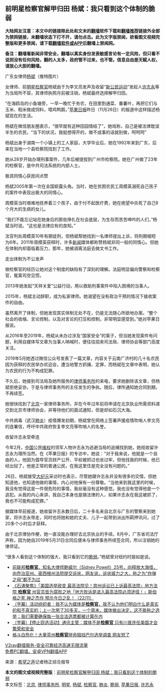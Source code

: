  <h2>前明星检察官解甲归田 杨斌：我只看到这个体制的脆弱</h2> <p class="notice"><b>大陆网友注意：本文中的链接除此处和文末的<a href="https://github.com/bannedbook/fanqiang" >翻墙</a>软件下载和<a href="https://github.com/killgcd/justmysocks/blob/master/README.md">翻墙推荐</a>链接外全部为禁网链接，未翻墙状态下打不开，请勿点击。此为文字版禁闻，欲看图文视频完整版和更多禁闻，请下载<a href="https://github.com/bannedbook/fanqiang">翻墙软件或APP</a>后翻墙上禁闻网。</p><p>备注：翻墙看新闻非常安全，翻墙以真实身份发表敏感言论有一定风险，但只看不说则没有任何风险，翻的人太多，政府管不过来，也不管。信息自由是天赋人权，请放心大胆的翻墙。</b></p>  <div class="entry"> <p id="conimg">广东女律师<a href="https://www.bannedbook.org/bnews/tag/%e6%9d%a8%e6%96%8c/" class="st_tag internal_tag" rel="tag" title="标签 杨斌 下的日志">杨斌</a>（推特图片）</p> <p>女律师、前<a href="https://www.bannedbook.org/bnews/tag/%e6%98%8e%e6%98%9f/" class="st_tag internal_tag" rel="tag" title="标签 明星 下的日志">明星</a><a href="https://www.bannedbook.org/bnews/tag/%e6%a3%80%e5%af%9f%e5%ae%98/" class="st_tag internal_tag" rel="tag" title="标签 检察官 下的日志">检察官</a>杨斌由于为李文亮发声及收留“<span class='wp_keywordlink_affiliate'><a href="https://www.bannedbook.org/bnews/renquan/xgmyd/" title="新公民运动" target="_blank">新公民运动</a></span>”发起人<a href="https://www.bannedbook.org/bnews/tag/%e8%ae%b8%e5%bf%97%e6%b0%b8/" class="st_tag internal_tag" rel="tag" title="标签 许志永 下的日志">许志永</a>等为当局所不容，其律师执照月前被注销，杨斌最终选择解甲归田。</p> <p>“在海鸥岛的小鱼塘旁，一早一晚忙于务农，在田里割通菜、番薯叶，再把它们与玉米、稻米做成饲料，喂鸡鸭鹅，”<a href="https://www.bannedbook.org/bnews/tag/%e8%8b%b9%e6%9e%9c%e6%97%a5%e6%8a%a5/" class="st_tag internal_tag" rel="tag" title="标签 苹果日报 下的日志">苹果日报</a>昨日（11月26日）的报道中这样描述杨斌现在的生活。</p> <p>杨斌在微信朋友圈表示，“很早就有这种田园情结了”，她戏称，自己是被法律耽误半生的农民，“当下的状况，我挺想得开的，做不成事的话就别做，呵呵呵”</p> <p>杨斌出身于湖南一个小镇上的工人家庭，大学毕业后，她在1992年来到广东，后来在当地一个县检察院找到了工作。</p> <p>她从28岁开始办理刑事案件，几年后被提拔到广州市检察院。她在广州做了23年的检察官，是中共司法系统的内部人士。</p> <p>极具同情心获民间点赞</p>  <p>杨斌2005年第一次在全国崭露头角。当时，她在贫困农民工周模英溺死自己孩子的案件中表现出极大的同情心。</p> <p>周模英当时艰难地抚养着三个孩子，由于付不起医疗费，她在绝望中杀死了自己8个月大的生病的女儿。</p> <p>“我们不能忘记站在她身后的那些挣扎在社会底层，为生存而苦苦呻吟的人们，”杨斌当时说。“这也是法律应有的良知。”</p> <p>法官判处周模英10年有期徒刑，但杨斌帮她找到一名律师提出上诉，将刑期缩短为6年。2011年周模英获释时，许多<span class='wp_keywordlink_affiliate'><a href="https://www.bannedbook.org/" title="新闻">新闻</a></span>媒体都称赞杨斌非同一般的同情心。但她在体制内却面临着压力，那年，她被调离法庭去做文书工作。</p> <p>走出体制为不公发声</p> <p>做检察官的经历让她对这个制度的缺陷有了深刻的理解。法庭明显偏向警察和检察官，冤案司空见惯。</p> <p>2013年她发起“天祥关爱”公益行动，用以救助刑事案件中陷入困境的当事人。</p>  <p>2015年，杨斌主动辞职，成为私家律师。她渴望在没有政治干预的情况下接收案件的自由。</p> <p>虽然离开了体制，但她发现其实体制无处不在，仍是无法随心所欲地办案。“整个社会的收缩、言论控制，以及对言论的打压和控制，非常明显感受到，”她对苹果日报说。</p> <p>从2016年至2019年，杨斌从未办过涉及“国家安全”的案子，但当她发现案件有问题，利用自媒体写文章为当事人呐喊时，便往往招来司法局、律师协会等部门高度关注。</p> <p>2019年5月她透过微信公众号发表了一篇文章，内容关于云南广济村的几十名农民因为获释的农民举办欢迎会，遭当地警方抓捕、定罪，而杨斌在文章中表明，她认为农民的行为不构成犯罪。</p> <p>不久后，她接到司法局及她所服务的<a href="https://www.bannedbook.org/bnews/tag/%E5%BE%8B%E5%B8%88%E4%BA%8B%E5%8A%A1%E6%89%80/" class="st_tag internal_tag" rel="tag" title="标签 律师事务所 下的日志">律师事务所</a>的来电，要求她删除该文章，但杨斌拒绝妥协，于是与律师事务所的主任发生的争执。随后，律所通知她合同到期，不再续签。</p> <p>她很快找到了<a href="https://www.bannedbook.org/bnews/tag/%e5%8c%97%e4%ba%ac/" class="st_tag internal_tag" rel="tag" title="标签 北京 下的日志">北京</a>一家律师事务所，并在今年过年前将申请在北京执业所需资料递交到北京市律师协会，并等待他们的面试通知，但是却如石沉大海。</p> <p>中共病毒（武汉<a href="https://www.bannedbook.org/bnews/tag/%e8%82%ba%e7%82%8e/" class="st_tag internal_tag" rel="tag" title="标签 肺炎 下的日志">肺炎</a>）疫情爆发初期，杨斌曾在网络上签署声援疫情吹哨人李文亮的连署信，呼吁中共政府恢复李文亮等吹哨人的名誉。</p>  <p>收留许志永受牵连</p> <p>今年2月，<span class='wp_keywordlink_affiliate'><a href="https://www.bannedbook.org/" title="中国" target="_blank">中国</a></span>公民<span class='wp_keywordlink_affiliate'><a href="https://www.bannedbook.org/bnews/weiquan/" title="维权" target="_blank">维权</a></span>的领军人物许志永为逃避当局的追捕找到她，她视收留许志永为理所当然。在《苹果日报》的专访中，她说：“对于我来说，他就是一个自由的人，他因为倡导官员财产公开、平权被抓过也坐过牢，但他找我的时候，他已经出狱了，他是正常的普通公民，在我这里住是完全没有问题的。”</p> <p>26日，杨斌接受<span class='wp_keywordlink_affiliate'><a href="http://www.epochtimes.com/" title="大纪元" target="_blank">大纪元</a></span>采访时也表示，尽管她跟许志永并没有很多的交情，但她知道他，也知道他做的事情，内心对他保有一份尊敬。“当他来到我这里的时候，我没有觉得这是一件很危险的事情，我丝毫没有这种感觉。我也没有觉得他是一个逃犯。从我的内心来讲，我自己本身也是搞法律的人，如果许志永在我这被抓了，我也不可能构成犯罪。”</p> <p>据媒体早前报道，她收留许志永数日后，二十多名来自北京与广东的警察来到她家，将许志永带走，同时也将她和她的丈夫、儿子一起带到派出所羁押讯问，过了20多个小时后才获释。</p> <p>由于北京律协作梗，她一直没能办理好去北京执业的手续。8月中，广东省司法厅声称，因为她自2019年5月31日合同后便未与律师事务所续签合同，所以注销她的律师证。</p> <p>“很多人看到这个体制的强大，我只看到它的<a href="https://www.bannedbook.org/bnews/tag/%E8%84%86%E5%BC%B1/" class="st_tag internal_tag" rel="tag" title="标签 脆弱 下的日志">脆弱</a>。”杨斌曾对纽约时报如是说。</p> <ul class='op-related-articles' title='相关阅读'> <li><a href='https://www.bannedbook.org/bnews/bannedvideo/20201127/1438210.html' target='_blank'>前联邦<b>检察官</b>、知名大律师鲍威尔（Sidney Powell）25号，向释放大海怪，向乔治亚州、密西根州法院提交诉状，网友说，诉状威力之大，称之为“炸弹之母”都不为过</a></li> <li><a href='https://www.bannedbook.org/bnews/bannedvideo/20201123/1435359.html' target='_blank'>《石涛聚焦》「美国选举政变 最高法院见！宾州诉讼已上诉最高法院」地方法院 <b>检察官</b> 州官员皆为腐败之地「地方败诉是进入最高法院必须途径！」斯伯格之死 神之杰作 预示今日之乱！（22/11）</a></li> <li><a href='https://www.bannedbook.org/bnews/bannedvideo/20201118/1432811.html' target='_blank'>（字幕）活动组织者：我不认为媒体是<b>检察官</b>，我不认为他们明白什么是真实的和不真实的；上一次用了30多天，一个周末，媒体做出决定，这不能称之选举；我们需要确保每一张合法选票都被计算在内</a></li> <li><a href='https://www.bannedbook.org/bnews/bannedvideo/20201115/1431527.html' target='_blank'>（字幕）【停止窃选活动】通讯主管：媒体不是<b>检察官</b> 只有川普连任美国才会繁荣和安全</a></li> <li><a href='https://www.bannedbook.org/bnews/cnnews/20201114/1430917.html' target='_blank'>格斗白热化！大量蓝州<b>检察官</b>拼命阻挡巴尔选举调查 网友怒了</a></li> </ul> <p class="texttj"> <a href="https://www.bannedbook.org/forum23/topic22702.html" target="_blank">V2ray翻墙服务-安全可靠经济高速无限流量</a><br/> <a href="https://github.com/bannedbook/fanqiang/wiki/%E7%A6%81%E9%97%BB%E7%BD%91%E5%AE%89%E5%8D%93%E7%BF%BB%E5%A2%99%E6%96%B0%E9%97%BBAPP" target="_blank">免费PC翻墙、安卓VPN翻墙APP</a></p><p> 来源：<span class='wp_keywordlink_affiliate'><a href="https://www.soundofhope.org" title="希望之声" target="_blank">希望之声</a></span>记者杨正综合报导 </p> <a name='sharetosocial'></a>       <div><b>本文的图文或视频完整版</b>：<a href='https://www.bannedbook.org/bnews/cbnews/20201128/1438361.html'>前明星检察官解甲归田 杨斌：我只看到这个体制的脆弱</a></div>  </div><!--END ENTRY--> <div class="postfooter"> <div>本文标签：<a href="https://www.bannedbook.org/bnews/tag/%e5%8c%97%e4%ba%ac/" rel="tag">北京</a>, <a href="https://www.bannedbook.org/bnews/tag/%E5%BE%8B%E5%B8%88%E4%BA%8B%E5%8A%A1%E6%89%80/" rel="tag">律师事务所</a>, <a href="https://www.bannedbook.org/bnews/tag/%e6%98%8e%e6%98%9f/" rel="tag">明星</a>, <a href="https://www.bannedbook.org/bnews/tag/%e6%9d%a8%e6%96%8c/" rel="tag">杨斌</a>, <a href="https://www.bannedbook.org/bnews/tag/%e6%a3%80%e5%af%9f%e5%ae%98/" rel="tag">检察官</a>, <a href="https://www.bannedbook.org/bnews/tag/%e8%82%ba%e7%82%8e/" rel="tag">肺炎</a>, <a href="https://www.bannedbook.org/bnews/tag/%E8%84%86%E5%BC%B1/" rel="tag">脆弱</a>, <a href="https://www.bannedbook.org/bnews/tag/%e8%8b%b9%e6%9e%9c%e6%97%a5%e6%8a%a5/" rel="tag">苹果日报</a>, <a href="https://www.bannedbook.org/bnews/tag/%e8%ae%b8%e5%bf%97%e6%b0%b8/" rel="tag">许志永</a></div>  </div><!--END POSTFOOTER--> 